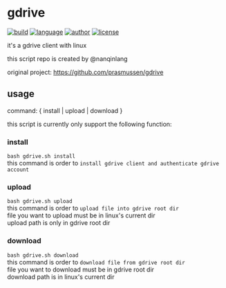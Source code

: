 # gdrive
[![build](https://github.com/nanqinlang/SVG/blob/master/build%20passing.svg)](https://github.com/nanqinlang/gdrive)
[![language](https://github.com/nanqinlang/SVG/blob/master/language-shell-blue.svg)](https://github.com/nanqinlang/gdrive)
[![author](https://github.com/nanqinlang/SVG/blob/master/author-nanqinlang-lightgrey.svg)](https://github.com/nanqinlang/gdrive)
[![license](https://github.com/nanqinlang/SVG/blob/master/license-GPLv3-orange.svg)](https://github.com/nanqinlang/gdrive)

it's a gdrive client with linux

this script repo is created by @nanqinlang

original project: https://github.com/prasmussen/gdrive

## usage
command: { install | upload | download }

this script is currently only support the following function:

### install
`bash gdrive.sh install`  
this command is order to `install gdrive client and authenticate gdrive account`

### upload
`bash gdrive.sh upload`  
this command is order to `upload file into gdrive root dir`  
file you want to upload must be in linux's current dir  
upload path is only in gdrive root dir

### download
`bash gdrive.sh download`  
this command is order to `download file from gdrive root dir`  
file you want to download must be in gdrive root dir  
download path is in linux's current dir
